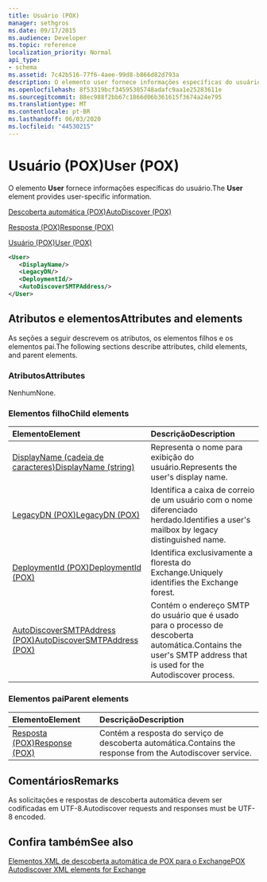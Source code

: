 ```yaml
---
title: Usuário (POX)
manager: sethgros
ms.date: 09/17/2015
ms.audience: Developer
ms.topic: reference
localization_priority: Normal
api_type:
- schema
ms.assetid: 7c42b516-77f6-4aee-99d8-b866d82d793a
description: O elemento user fornece informações específicas do usuário.
ms.openlocfilehash: 8f53319bcf34595305748adafc9aa1e25283611e
ms.sourcegitcommit: 88ec988f2bb67c1866d06b361615f3674a24e795
ms.translationtype: MT
ms.contentlocale: pt-BR
ms.lasthandoff: 06/03/2020
ms.locfileid: "44530215"
---
```

# <a name="user-pox"></a><span data-ttu-id="2910f-103">Usuário (POX)</span><span class="sxs-lookup"><span data-stu-id="2910f-103">User (POX)</span></span>

<span data-ttu-id="2910f-104">O elemento **User** fornece informações específicas do usuário.</span><span class="sxs-lookup"><span data-stu-id="2910f-104">The **User** element provides user-specific information.</span></span> 
  
[<span data-ttu-id="2910f-105">Descoberta automática (POX)</span><span class="sxs-lookup"><span data-stu-id="2910f-105">AutoDiscover (POX)</span></span>](autodiscover-pox.md)
  
[<span data-ttu-id="2910f-106">Resposta (POX)</span><span class="sxs-lookup"><span data-stu-id="2910f-106">Response (POX)</span></span>](response-pox.md)
  
[<span data-ttu-id="2910f-107">Usuário (POX)</span><span class="sxs-lookup"><span data-stu-id="2910f-107">User (POX)</span></span>](user-pox.md)
  
```xml
<User>
   <DisplayName/>
   <LegacyDN/>
   <DeploymentId/>
   <AutoDiscoverSMTPAddress/>
</User>
```

## <a name="attributes-and-elements"></a><span data-ttu-id="2910f-108">Atributos e elementos</span><span class="sxs-lookup"><span data-stu-id="2910f-108">Attributes and elements</span></span>

<span data-ttu-id="2910f-109">As seções a seguir descrevem os atributos, os elementos filhos e os elementos pai.</span><span class="sxs-lookup"><span data-stu-id="2910f-109">The following sections describe attributes, child elements, and parent elements.</span></span>
  
### <a name="attributes"></a><span data-ttu-id="2910f-110">Atributos</span><span class="sxs-lookup"><span data-stu-id="2910f-110">Attributes</span></span>

<span data-ttu-id="2910f-111">Nenhum</span><span class="sxs-lookup"><span data-stu-id="2910f-111">None.</span></span>
  
### <a name="child-elements"></a><span data-ttu-id="2910f-112">Elementos filho</span><span class="sxs-lookup"><span data-stu-id="2910f-112">Child elements</span></span>

|<span data-ttu-id="2910f-113">**Elemento**</span><span class="sxs-lookup"><span data-stu-id="2910f-113">**Element**</span></span>|<span data-ttu-id="2910f-114">**Descrição**</span><span class="sxs-lookup"><span data-stu-id="2910f-114">**Description**</span></span>|
|:-----|:-----|
|[<span data-ttu-id="2910f-115">DisplayName (cadeia de caracteres)</span><span class="sxs-lookup"><span data-stu-id="2910f-115">DisplayName (string)</span></span>](displayname-string.md) <br/> |<span data-ttu-id="2910f-116">Representa o nome para exibição do usuário.</span><span class="sxs-lookup"><span data-stu-id="2910f-116">Represents the user's display name.</span></span>  <br/> |
|[<span data-ttu-id="2910f-117">LegacyDN (POX)</span><span class="sxs-lookup"><span data-stu-id="2910f-117">LegacyDN (POX)</span></span>](legacydn-pox.md) <br/> |<span data-ttu-id="2910f-118">Identifica a caixa de correio de um usuário com o nome diferenciado herdado.</span><span class="sxs-lookup"><span data-stu-id="2910f-118">Identifies a user's mailbox by legacy distinguished name.</span></span>  <br/> |
|[<span data-ttu-id="2910f-119">DeploymentId (POX)</span><span class="sxs-lookup"><span data-stu-id="2910f-119">DeploymentId (POX)</span></span>](deploymentid-pox.md) <br/> |<span data-ttu-id="2910f-120">Identifica exclusivamente a floresta do Exchange.</span><span class="sxs-lookup"><span data-stu-id="2910f-120">Uniquely identifies the Exchange forest.</span></span>  <br/> |
|[<span data-ttu-id="2910f-121">AutoDiscoverSMTPAddress (POX)</span><span class="sxs-lookup"><span data-stu-id="2910f-121">AutoDiscoverSMTPAddress (POX)</span></span>](autodiscoversmtpaddress-pox.md) <br/> |<span data-ttu-id="2910f-122">Contém o endereço SMTP do usuário que é usado para o processo de descoberta automática.</span><span class="sxs-lookup"><span data-stu-id="2910f-122">Contains the user's SMTP address that is used for the Autodiscover process.</span></span>  <br/> |
   
### <a name="parent-elements"></a><span data-ttu-id="2910f-123">Elementos pai</span><span class="sxs-lookup"><span data-stu-id="2910f-123">Parent elements</span></span>

|<span data-ttu-id="2910f-124">**Elemento**</span><span class="sxs-lookup"><span data-stu-id="2910f-124">**Element**</span></span>|<span data-ttu-id="2910f-125">**Descrição**</span><span class="sxs-lookup"><span data-stu-id="2910f-125">**Description**</span></span>|
|:-----|:-----|
|[<span data-ttu-id="2910f-126">Resposta (POX)</span><span class="sxs-lookup"><span data-stu-id="2910f-126">Response (POX)</span></span>](response-pox.md) <br/> |<span data-ttu-id="2910f-127">Contém a resposta do serviço de descoberta automática.</span><span class="sxs-lookup"><span data-stu-id="2910f-127">Contains the response from the Autodiscover service.</span></span>  <br/> |
   
## <a name="remarks"></a><span data-ttu-id="2910f-128">Comentários</span><span class="sxs-lookup"><span data-stu-id="2910f-128">Remarks</span></span>

<span data-ttu-id="2910f-129">As solicitações e respostas de descoberta automática devem ser codificadas em UTF-8.</span><span class="sxs-lookup"><span data-stu-id="2910f-129">Autodiscover requests and responses must be UTF-8 encoded.</span></span>
  
## <a name="see-also"></a><span data-ttu-id="2910f-130">Confira também</span><span class="sxs-lookup"><span data-stu-id="2910f-130">See also</span></span>



[<span data-ttu-id="2910f-131">Elementos XML de descoberta automática de POX para o Exchange</span><span class="sxs-lookup"><span data-stu-id="2910f-131">POX Autodiscover XML elements for Exchange</span></span>](pox-autodiscover-xml-elements-for-exchange.md)

